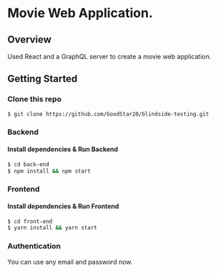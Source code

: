 # Movie Web Application.

## Overview

Used React and a GraphQL server to create a movie web application.

## Getting Started

### Clone this repo

```bash
$ git clone https://github.com/GoodStar20/blindside-testing.git
```

### Backend

#### Install dependencies & Run Backend

```bash
$ cd back-end
$ npm install && npm start
```

### Frontend

#### Install dependencies & Run Frontend

```bash
$ cd front-end
$ yarn install && yarn start
```

### Authentication

You can use any email and password now.
